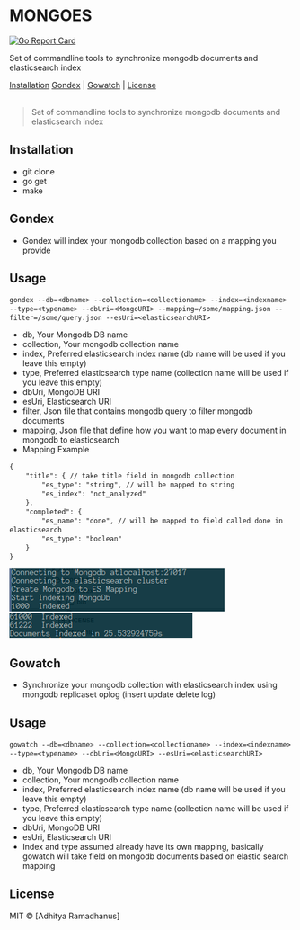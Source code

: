 # MONGOES
[![Go Report Card](https://goreportcard.com/badge/github.com/AdhityaRamadhanus/mongoes)](https://goreportcard.com/report/github.com/AdhityaRamadhanus/mongoes)

Set of commandline tools to synchronize mongodb documents and elasticsearch index

<p>
  <a href="#Installation">Installation</a>
  <a href="#Gondex">Gondex</a> |
  <a href="#Gowatch">Gowatch</a> |
  <a href="#licenses">License</a>
  <br><br>
  <blockquote>
	Set of commandline tools to synchronize mongodb documents and elasticsearch index
  </blockquote>
</p>

Installation
------------
* git clone
* go get
* make

Gondex
------------
* Gondex will index your mongodb collection based on a mapping you provide

Usage
------------
```
gondex --db=<dbname> --collection=<collectioname> --index=<indexname> --type=<typename> --dbUri=<MongoURI> --mapping=/some/mapping.json --filter=/some/query.json --esUri=<elasticsearchURI>
```
* db, Your Mongodb DB name
* collection, Your mongodb collection name
* index, Preferred elasticsearch index name (db name will be used if you leave this empty)
* type, Preferred elasticsearch type name (collection name will be used if you leave this empty)
* dbUri, MongoDB URI
* esUri, Elasticsearch URI
* filter, Json file that contains mongodb query to filter mongodb documents
* mapping, Json file that define how you want to map every document in mongodb to elasticsearch
* Mapping Example
```
{
	"title": { // take title field in mongodb collection
		"es_type": "string", // will be mapped to string
		"es_index": "not_analyzed"
	},
	"completed": {
		"es_name": "done", // will be mapped to field called done in elasticsearch
		"es_type": "boolean"
	}
}
```
![Graphql](media/gondes1.png)
![Graphql](media/gondes2.png)

Gowatch 
------------
* Synchronize your mongodb collection with elasticsearch index using mongodb replicaset oplog (insert update delete log)

Usage
------------
```
gowatch --db=<dbname> --collection=<collectioname> --index=<indexname> --type=<typename> --dbUri=<MongoURI> --esUri=<elasticsearchURI>
```
* db, Your Mongodb DB name
* collection, Your mongodb collection name
* index, Preferred elasticsearch index name (db name will be used if you leave this empty)
* type, Preferred elasticsearch type name (collection name will be used if you leave this empty)
* dbUri, MongoDB URI
* esUri, Elasticsearch URI
* Index and type assumed already have its own mapping, basically gowatch will take field on mongodb documents based on elastic search mapping

License
----

MIT © [Adhitya Ramadhanus]

